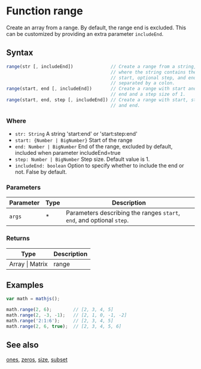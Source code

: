 # Function range

Create an array from a range.
By default, the range end is excluded. This can be customized by providing
an extra parameter `includeEnd`.


## Syntax

```js
range(str [, includeEnd])              // Create a range from a string,
                                       // where the string contains the
                                       // start, optional step, and end,
                                       // separated by a colon.
range(start, end [, includeEnd])       // Create a range with start and
                                       // end and a step size of 1.
range(start, end, step [, includeEnd]) // Create a range with start, step,
                                       // and end.
```

### Where

- `str: String`
  A string 'start:end' or 'start:step:end'
- `start: {Number | BigNumber}`
  Start of the range
- `end: Number | BigNumber`
  End of the range, excluded by default, included when parameter includeEnd=true
- `step: Number | BigNumber`
  Step size. Default value is 1.
- `includeEnd: boolean`
  Option to specify whether to include the end or not. False by default.

### Parameters

Parameter | Type | Description
--------- | ---- | -----------
`args` | * | Parameters describing the ranges `start`, `end`, and optional `step`.

### Returns

Type | Description
---- | -----------
Array &#124; Matrix | range


## Examples

```js
var math = mathjs();

math.range(2, 6);        // [2, 3, 4, 5]
math.range(2, -3, -1);   // [2, 1, 0, -1, -2]
math.range('2:1:6');     // [2, 3, 4, 5]
math.range(2, 6, true);  // [2, 3, 4, 5, 6]
```


## See also

[ones](ones.md),
[zeros](zeros.md),
[size](size.md),
[subset](subset.md)


<!-- Note: This file is automatically generated from source code comments. Changes made in this file will be overridden. -->

